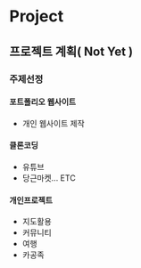 # Project
## 프로젝트 계획( Not Yet )
### 주제선정
#### 포트폴리오 웹사이트
+ 개인 웹사이트 제작
#### 클론코딩
+ 유튜브
+ 당근마켓... ETC
#### 개인프로젝트 
+ 지도활용
+ 커뮤니티
+ 여행
+ 카공족

